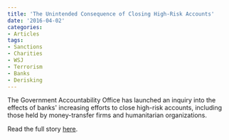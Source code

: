 ```yaml
---
title: 'The Unintended Consequence of Closing High-Risk Accounts'
date: '2016-04-02'
categories:
- Articles
tags:
- Sanctions
- Charities
- WSJ
- Terrorism
- Banks
- Derisking
---
```

The Government Accountability Office has launched an inquiry into the effects of banks' increasing efforts to close high-risk accounts, including those held by money-transfer firms and humanitarian organizations.

Read the full story [here](http://www.wsj.com/articles/the-unintended-consequence-of-closing-high-risk-accounts-1459589407).